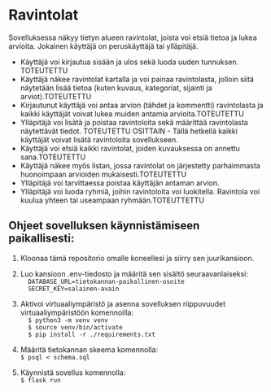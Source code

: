 # Ravintolat
Sovelluksessa näkyy tietyn alueen ravintolat, joista voi etsiä tietoa ja lukea arvioita. Jokainen käyttäjä on peruskäyttäjä tai ylläpitäjä.
 * Käyttäjä voi kirjautua sisään ja ulos sekä luoda uuden tunnuksen. TOTEUTETTU
 * Käyttäjä näkee ravintolat kartalla ja voi painaa ravintolasta, jolloin siitä näytetään lisää tietoa (kuten kuvaus, kategoriat, sijainti ja arviot).TOTEUTETTU
 * Kirjautunut käyttäjä voi antaa arvion (tähdet ja kommentti) ravintolasta ja kaikki käyttäjät voivat lukea muiden antamia arvioita.TOTEUTETTU
 * Ylläpitäjä voi lisätä ja poistaa ravintoloita sekä määrittää ravintolasta näytettävät tiedot. TOTEUTETTU OSITTAIN - Tällä hetkellä kaikki käyttäjät voivat lisätä ravintoloita sovellukseen.
 * Käyttäjä voi etsiä kaikki ravintolat, joiden kuvauksessa on annettu sana.TOTEUTETTU
 * Käyttäjä näkee myös listan, jossa ravintolat on järjestetty parhaimmasta huonoimpaan arvioiden mukaisesti.TOTEUTETTU
 * Ylläpitäjä voi tarvittaessa poistaa käyttäjän antaman arvion.
 * Ylläpitäjä voi luoda ryhmiä, joihin ravintoloita voi luokitella. Ravintola voi kuulua yhteen tai useampaan ryhmään.TOTEUTTETTU



## Ohjeet sovelluksen käynnistämiseen paikallisesti:

1. Kloonaa tämä repositorio omalle koneellesi ja siirry sen juurikansioon.
2. Luo kansioon .env-tiedosto ja määritä sen sisältö seuraavanlaiseksi:  
``  
DATABASE_URL=tietokannan-paikallinen-osoite  
``  
``  
SECRET_KEY=salainen-avain  
``

4. Aktivoi virtuaaliympäristö ja asenna sovelluksen riippuvuudet virtuaaliympäristöön komennoilla:  
``  
$ python3 -m venv venv
``  
``  
$ source venv/bin/activate  
``  
``  
$ pip install -r ./requirements.txt  
``  
6. Määritä tietokannan skeema komennolla:  
``
$ psql < schema.sql
``
7. Käynnistä sovellus komennolla:  
``
$ flask run
``
